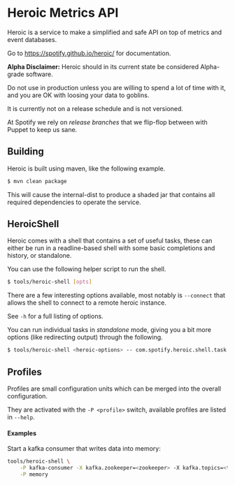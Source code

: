 # Heroic Metrics API

Heroic is a service to make a simplified and safe API on top of metrics and
event databases.

Go to https://spotify.github.io/heroic/ for documentation.

**Alpha Disclaimer:**
Heroic should in its current state be considered Alpha-grade software.

Do not use in production unless you are willing to spend a lot of time with it, and you are OK with loosing your data to goblins.

It is currently not on a release schedule and is not versioned.

At Spotify we rely on *release branches* that we flip-flop between with Puppet to keep us sane.

## Building

Heroic is built using maven, like the following example.

```bash
$ mvn clean package
```

This will cause the internal-dist to produce a shaded jar that contains all
required dependencies to operate the service.

## HeroicShell

Heroic comes with a shell that contains a set of useful tasks, these can either
be run in a readline-based shell with some basic completions and history, or
standalone.

You can use the following helper script to run the shell.

```bash
$ tools/heroic-shell [opts]
```

There are a few interesting options available, most notably is `--connect` that
allows the shell to connect to a remote heroic instance.

See `-h` for a full listing of options.

You can run individual tasks in _standalone_ mode, giving you a bit more
options (like redirecting output) through the following.

```bash
$ tools/heroic-shell <heroic-options> -- com.spotify.heroic.shell.task.<task-name> <task-options>
```

## Profiles

Profiles are small configuration units which can be merged into the overall
configuration.

They are activated with the `-P <profile>` switch, available profiles are
listed in `--help`.

#### Examples

Start a kafka consumer that writes data into memory:

```bash
tools/heroic-shell \
    -P kafka-consumer -X kafka.zookeeper=<zookeeper> -X kafka.topics=<topic1>,<topic2> -X kafka.schema=com.spotify.heroic.consumer.schemas.Spotify100\
    -P memory
```
